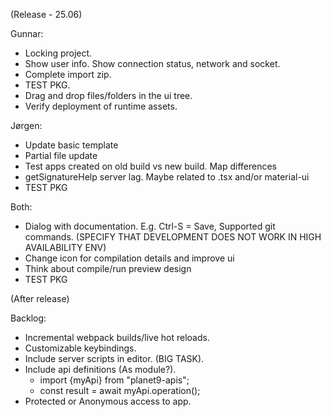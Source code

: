 (Release - 25.06)

Gunnar:
* Locking project.
* Show user info. Show connection status, network and socket.
* Complete import zip.
* TEST PKG.
* Drag and drop files/folders in the ui tree.
* Verify deployment of runtime assets.

Jørgen:
* Update basic template
* Partial file update
* Test apps created on old build vs new build. Map differences
* getSignatureHelp server lag. Maybe related to .tsx and/or material-ui
* TEST PKG

Both:
* Dialog with documentation. E.g. Ctrl-S = Save, Supported git commands. (SPECIFY THAT DEVELOPMENT DOES NOT WORK IN HIGH AVAILABILITY ENV)
* Change icon for compilation details and improve ui
* Think about compile/run preview design
* TEST PKG

(After release)

Backlog:
* Incremental webpack builds/live hot reloads.
* Customizable keybindings.
* Include server scripts in editor. (BIG TASK).
* Include api definitions (As module?).
   - import {myApi} from "planet9-apis";
   - const result = await myApi.operation();
* Protected or Anonymous access to app.